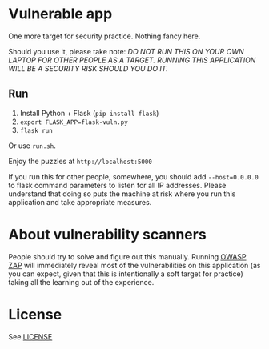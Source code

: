 # Vulnerable app

One more target for security practice. Nothing fancy here.

Should you use it, please take note:
*DO NOT RUN THIS ON YOUR OWN LAPTOP FOR OTHER PEOPLE AS A TARGET. RUNNING THIS APPLICATION WILL BE A SECURITY RISK SHOULD YOU DO IT.*

## Run

1. Install Python + Flask (```pip install flask```)
2. ```export FLASK_APP=flask-vuln.py```
3. ```flask run```

Or use ```run.sh```.

Enjoy the puzzles at ```http://localhost:5000```

If you run this for other people, somewhere, you should add ```--host=0.0.0.0``` to flask command parameters to listen for all IP addresses. Please understand that doing so puts the machine at risk where you run this application and take appropriate measures.


# About vulnerability scanners

People should try to solve and figure out this manually. Running [OWASP ZAP](https://www.owasp.org/index.php/OWASP_Zed_Attack_Proxy_Project) will immediately reveal most of the vulnerabilities on this application (as you can expect, given that this is intentionally a soft target for practice) taking all the learning out of the experience.


# License

See [LICENSE](LICENSE)